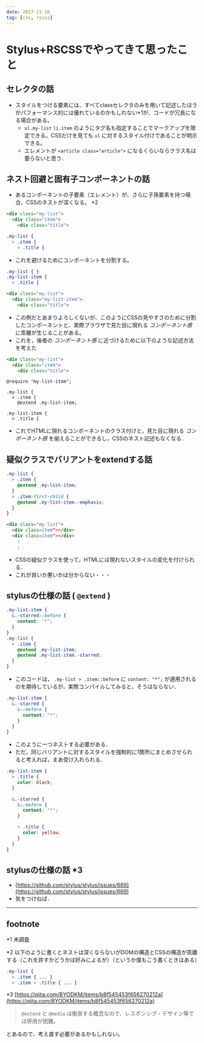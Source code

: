 ```yaml
---
date: 2017-11-16
tag: [css, rscss]
---
```


# Stylus+RSCSSでやってきて思ったこと

## セレクタの話
- スタイルをつける要素には、すべてclassセレクタのみを用いて記述したほうがパフォーマンス的には優れているのかもしれない*1が、コードが冗長になる場合がある。
  - `ul.my-list` `li.item` のようにタグ名も指定することでマークアップを限定できる。CSSだけを見ても `ul` に対するスタイル付けであることが明示できる。
  - エレメントが `<article class="article">` になるくらいならクラス名は要らないと思う．


## ネスト回避と固有子コンポーネントの話
- あるコンポーネントの子要素（エレメント）が、さらに子孫要素を持つ場合、CSSのネストが深くなる。 *2

```html
<div class="my-list">
  <div class="item">
    <div class="title">
```

```scss
.my-list {
  > .item {
    > .title {
```

- これを避けるためにコンポーネントを分割する。

```scss
.my-list { }
.my-list-item {
  > .title {
```

```html
<div class="my-list">
  <div class="my-list-item">
    <div class="title">
```

- この例だとあまりよろしくないが、このようにCSSの見やすさのために分割したコンポーネントと、実際ブラウザで見た目に現れる *コンポーネント感* に乖離が生じることがある。
- これを，後者の *コンポーネント感* に近づけるために以下のような記述方法を考えた

```html
<div class="my-list">
  <div class="item">
    <div class="title">
```

```scss:my-list.styl
@require "my-list-item";

.my-list {
  > .item {
    @extend .my-list-item;
```

```scss:my-list-item.styl
.my-list-item {
  > .title {
```

- これでHTMLに現れるコンポーネントのクラス付けと，見た目に現れる *コンポーネント感* を揃えることができるし，CSSのネスト記述もなくなる．


## 疑似クラスでバリアントをextendする話
```scss
.my-list {
  > .item {
    @extend .my-list-item;
  }
  > .item:first-child {
    @extend .my-list-item.-emphasis;
  }
}
```

```html
<div class="my-list">
  <div class=item"></div>
  <div class=item"></div>
    :
    :
```

- CSSの疑似クラスを使って，HTMLには現れないスタイルの変化を付けられる．
- これが良いか悪いかは分からない・・・


## stylusの仕様の話 ( `@extend` )

```scss
.my-list-item {
  &.-starred::before {
    content: "*";
  }
}
.my-list {
  > .item {
    @extend .my-list-item;
    @extend .my-list-item.-starred;
  }
}
```

- このコードは， `.my-list > .item::before` に `content: "*";` が適用されるのを期待しているが，実際コンパイルしてみると，そうはならない．

```scss
.my-list-item {
  &.-starred {
    &::before {
      content: "*";
    }
  }
}
```

- このように一つネストする必要がある．
- ただ，同じバリアントに対するスタイルを強制的に1箇所にまとめさせられると考えれば，まあ受け入れられる．

```scss
.my-list-item {
  > .title {
    color: black;
  }

  &.-starred {
    &::before {
      content: "*";
    }

    > .title {
      color: yellow;
    }
  }
}
```

## stylusの仕様の話 *3
- [https://github.com/stylus/stylus/issues/669](https://github.com/stylus/stylus/issues/669)
- 気をつけねば．

---

## footnote

*1 未調査

*2 以下のように書くとネストは深くならないがDOMの構造とCSSの構造が乖離する（これを許すかどうかは好みによるが）（というか僕もこう書くときはある）

```scss
.my-list {
  > .item { ... }
  > .item > .title { ... }
```

*3 [https://qiita.com/BYODKM/items/b8f545453f656270212a](https://qiita.com/BYODKM/items/b8f545453f656270212a)
> `@extend` と `@media` は衝突する概念なので、レスポンシブ・デザイン等では併用が困難。

とあるので、考え直す必要があるかもしれない。
